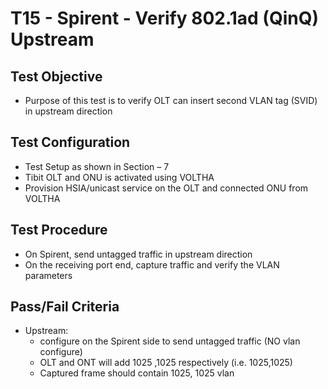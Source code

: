 # T15 - Spirent - Verify 802.1ad (QinQ) Upstream

## Test Objective

* Purpose of this test is to verify OLT can insert second VLAN tag (SVID) in upstream direction

## Test Configuration

* Test Setup as shown in Section – 7
* Tibit OLT and ONU is activated using VOLTHA
* Provision HSIA/unicast service on the OLT and connected ONU from VOLTHA

## Test Procedure

* On Spirent, send untagged traffic in upstream direction 
* On the receiving port end, capture traffic and verify the VLAN parameters 

## Pass/Fail Criteria

* Upstream: 
    * configure on the Spirent side to send untagged traffic (NO vlan  configure)
    * OLT and ONT will add 1025 ,1025 respectively (i.e. 1025,1025)
    * Captured frame should contain 1025, 1025 vlan
